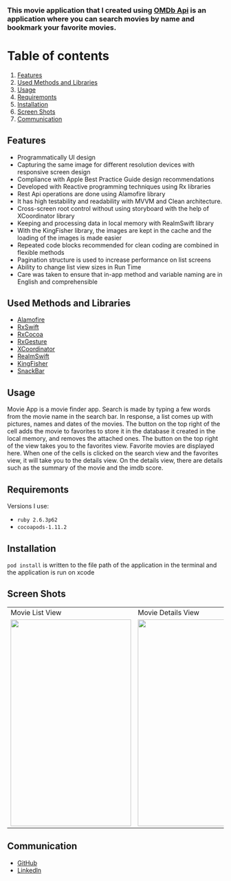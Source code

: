 ### This movie application that I created using [OMDb Api](https://www.omdbapi.com/) is an application where you can search movies by name and bookmark your favorite movies.

# Table of contents
1. [Features](#Features)
2. [Used Methods and Libraries](#UsedMethodsandLibraries)
4. [Usage](#Usage)
5. [Requiremonts](#Requiremonts)
6. [Installation](#Installation)
7. [Screen Shots](#ScreenShots)
8. [Communication](#Communication)

## Features<a name="Features"></a>
- Programmatically UI design
- Capturing the same image for different resolution devices with responsive screen design
- Compliance with Apple Best Practice Guide design recommendations
- Developed with Reactive programming techniques using Rx libraries
- Rest Api operations are done using Alamofire library
- It has high testability and readability with MVVM and Clean architecture.
- Cross-screen root control without using storyboard with the help of XCoordinator library
- Keeping and processing data in local memory with RealmSwift library
- With the KingFisher library, the images are kept in the cache and the loading of the images is made easier
- Repeated code blocks recommended for clean coding are combined in flexible methods
- Pagination structure is used to increase performance on list screens
- Ability to change list view sizes in Run Time
- Care was taken to ensure that in-app method and variable naming are in English and comprehensible

## Used Methods and Libraries <a name="UsedMethodsandLibraries"></a>
- [Alamofire](https://github.com/Alamofire/Alamofire)
- [RxSwift](https://github.com/ReactiveX/RxSwift)
- [RxCocoa](https://github.com/ReactiveX/RxSwift/tree/main/RxCocoa)
- [RxGesture](https://github.com/RxSwiftCommunity/RxGesture)
- [XCoordinator](https://github.com/quickbirdstudios/XCoordinator)
- [RealmSwift](https://github.com/realm/realm-cocoa)
- [KingFisher](https://github.com/onevcat/Kingfisher)
- [SnackBar](https://github.com/ahmedAlmasri/SnackBar.swift)
 
## Usage <a name="Usage"></a>
Movie App is a movie finder app. Search is made by typing a few words from the movie name in the search bar. In response, a list comes up with pictures, names and dates of the movies. The button on the top right of the cell adds the movie to favorites to store it in the database it created in the local memory, and removes the attached ones. The button on the top right of the view takes you to the favorites view. Favorite movies are displayed here. When one of the cells is clicked on the search view and the favorites view, it will take you to the details view. On the details view, there are details such as the summary of the movie and the imdb score.

## Requiremonts <a name="Requiremonts"></a>
Versions I use:
- `ruby 2.6.3p62`
- `cocoapods-1.11.2` 

## Installation <a name="Installation"></a>
`pod install` is written to the file path of the application in the terminal and the application is run on xcode


## Screen Shots <a name="ScreenShots"></a>
 <table>
  <tr>
    <td>Movie List View</td>
    <td>Movie Details View</td>
    <td>Favorites View</td>

   
  </tr>
  <tr>
   <td><img src="https://user-images.githubusercontent.com/75203610/139830599-f6a3aed6-2b6d-4aca-a188-f0fb8d4f08f6.jpg" width=280 height=480></td>
    <td><img src="https://user-images.githubusercontent.com/75203610/139830634-db21ed62-c8b9-48c8-bbff-728215de926f.jpg" width=280 height=480></td>
    <td><img src="https://user-images.githubusercontent.com/75203610/139830442-7a239ea7-acf9-42dc-9987-62182889734c.jpg" width=280 height=480></td>
  </tr>
 </table>


## Communication <a name="Communication"></a>
- [GitHub](https://github.com/SaniyeToy)
- [Linkedln](https://www.linkedin.com/in/saniye-toy/)


